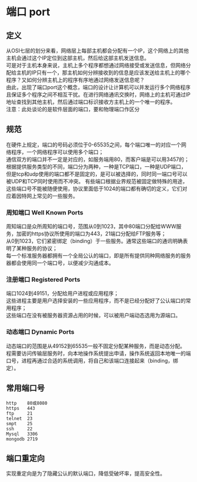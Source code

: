 # 端口 port
## 定义
从OSI七层的划分来看，网络层上每部主机都会分配有一个IP，这个网络上的其他主机会通过这个IP定位到这部主机，然后给这部主机发送信息。</br>
可是对于主机本身来说，主机上多个程序都想通过网络接受或发送信息，但网络分配给主机的IP只有一个，那主机如何分辨接收到的信息是应该发送给主机上的哪个程序？又如何分辨主机上的程序有序地通过网络发送信息呢？</br>
由此，出现了端口port这个概念，端口的设计让计算机可以并发运行多个网络程序且保证多个程序之间不相互干扰。在进行网络通讯交换时，网络上的主机可通过IP地址查找到其他主机，然后通过端口标识接收方主机上的一个唯一的程序。</br>
注意：此处谈论的是软件层面的端口，要和物理端口作区分</br>

## 规范
在硬件上规定，端口的号码必须位于0-65535之间，每个端口唯一的对应一个网络程序，一个网络程序可以使用多个端口；</br>
通信双方的端口并不一定是对应的，如服务端用80，而客户端是可以用3457的；</br>
根据提供服务类型的不同，端口分为两种，一种是TCP端口，一种是UDP端口，但是tcp和udp使用的端口都不是固定的，是可以被选择的，同时同一端口号可以被UDP和TCP同时使用而不冲突。
有些端口根据业界规范被固定做特殊的用途，这些端口号不能被随便使用，协议里面低于1024的端口都有确切的定义，它们对应着因特网上常见的一些服务。</br>
### 周知端口 Well Known Ports
周知端口是众所周知的端口号，范围从0到1023，其中80端口分配给WWW服务，加密的https协议所使用的端口为443，21端口分配给FTP服务等；</br>
从0到1023，它们紧密绑定（binding）于一些服务。通常这些端口的通讯明确表明了某种服务的协议；</br>
每一个标准服务器都拥有一个全局公认的端口，即是所有提供同种网络服务的服务器都会使用同一个端口号，以便减少沟通成本。</br>
### 注册端口 Registered Ports
端口1024到49151，分配给用户进程或应用程序；</br>
这些进程主要是用户选择安装的一些应用程序，而不是已经分配好了公认端口的常用程序；</br>
这些端口在没有被服务器资源占用的时候，可以被用户端动态选用为源端口。</br>
### 动态端口 Dynamic Ports
动态端口的范围是从49152到65535一般不固定分配某种服务，而是动态分配。</br>
程需要访问传输层服务时，向本地操作系统提出申请，操作系统返回本地唯一的端口号，进程再通过合适的系统调用，将自己和该端口连接起来（binding，绑定）。</br>

## 常用端口号
```
http    80或8080
https   443
ftp     21
telnet  23
smpt    25
ssh     22
Mysql   3306 
mongodb 2719
```
## 端口重定向
实现重定向是为了隐藏公认的默认端口，降低受破坏率，提高安全性。
